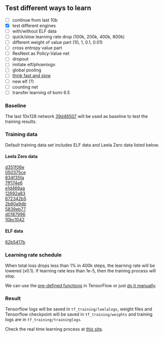 ## Test different ways to learn

- [ ] continue from last 10b
- [x] test different engines
- [ ] with/without ELF data
- [ ] quick/slow learning rate drop (100k, 200k, 400k, 800k)
- [ ] different weight of value part (10, 1, 0.1, 0.01)
- [ ] cross entropy value part
- [ ] ResNext as Policy-Value net
- [ ] dropout
- [ ] imitate elf/phoenixgo
- [ ] global pooling
- [ ] [think fast and slow](https://arxiv.org/pdf/1705.08439.pdf)
- [ ] new elf (?)
- [ ] counting net
- [ ] transfer learning of komi 6.5

### Baseline

The last 10x128 network [39d46507](http://zero.sjeng.org/networks/39d465076ed1bdeaf4f85b35c2b569f604daa60076cbee9bbaab359f92a7c1c4.gz)
will be used as baseline to test the training results.

### Training data

Default training data set includes ELF data and Leela Zero data listed below.

#### Leela Zero data

[d351f06e](https://leela.online-go.com/training/train_d351f06e.zip)  
[050375ce](https://leela.online-go.com/training/train_050375ce.zip)  
[834f35fa](https://leela.online-go.com/training/train_834f35fa.zip)  
[7ff174e6](https://leela.online-go.com/training/train_7ff174e6.zip)  
[e1d466aa](https://leela.online-go.com/training/train_e1d466aa.zip)  
[12692a83](https://leela.online-go.com/training/train_12692a83.zip)  
[672342b5](https://leela.online-go.com/training/train_672342b5.zip)  
[2b80a9db](https://leela.online-go.com/training/train_2b80a9db.zip)  
[5839eb77](https://leela.online-go.com/training/train_5839eb77.zip)  
[d0187996](https://leela.online-go.com/training/train_d0187996.zip)  
[10bc1042](https://leela.online-go.com/training/train_10bc1042.zip)  

#### ELF data

[62b5417b](https://leela.online-go.com/training/train_62b5417b.zip)

### Learning rate schedule

When total loss drops less than 1% in 400k steps, the learning rate will be
lowered (x0.1). If learning rate less than 1e-5, then the training process will
stop.  

We can use the [pre-defined functions](https://blog.csdn.net/u013555719/article/details/79334359)
in TensorFlow or just [do it manually](https://blog.csdn.net/yyqq188/article/details/79138919).

### Result

Tensorflow logs will be saved in `tf_training/leelalogs`, weight files and
Tensorflow checkpoint will be saved in `tf_training/weights` and training logs
are in `tf_training/traininglogs`. 

Check the real time learning process at [this site](http://101.231.109.4:6006/#scalars&run=test&_smoothingWeight=0&_ignoreYOutliers=false).
